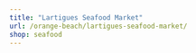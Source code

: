 ```yaml
---
title: "Lartigues Seafood Market"
url: /orange-beach/lartigues-seafood-market/
shop: seafood
---
```


